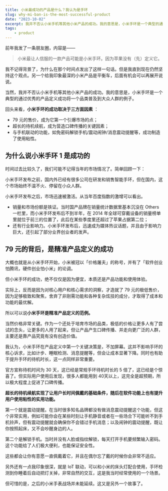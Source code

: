 ```yaml
---
title: 小米最成功的产品是什么？我认为是手环
slug: why-mi-ban-is-the-most-successful-product
date: "2023-10-02"
excerpt: 我并不否认小米手机等其他小米产品的成功。我的意思是，小米手环是一个典型的通过优秀的产品定义成功将一个品类普及到大众人群的例子。
tags:
    - product
---
```



前年我发了一条朋友圈，内容是——

> 小米最让人信服的一款产品可能是小米手环。因为苹果没有（先）定义它。

我不记得背景了，为什么在那个时间点发出了这样一句话。但是我直到现在仍然坚持这个观点。另一个给我印象最深的小米产品是平衡车，后面有机会可以再展开说说。

当然，我并不否认小米手机等其他小米产品的成功。我的意思是，小米手环是一个典型的通过优秀的产品定义成功将一个品类普及到大众人群的例子。

回头来看，**小米手环的成功取决于三方面因素** ：

- 79 元的售价，成为它第一个引爆市场的点；
- 超长的待机续航，成为营造口碑传播的关键因素；
- 与手机联动的功能，如免密码解锁手机/震动闹钟/消息震动提醒等，成功制造了使用粘性。

## 为什么说小米手环 1 是成功的

时间过去比较久了，我们可能不记得当年的市场情况了。简单回顾一下：

小米手环发布之前，国内外已经有很多公司在研发和销售智能手环，但在国内，这个市场始终不温不火、停留在小众人群。

小米手环发布之后，市场迅速被激活。从当年百度指数的激增可以看出。

- 销量和市场份额是铁证。当时国产品牌在销量统计数据里基本沉没在 Others 一栏里，而小米手环发布后不到半年，在 2014 年全球可穿戴设备的销量榜单里就位于前三的位置了，此后在某些季度里还超过了苹果占据第二位；
- 还有行业影响力。小米手环发布后，迅速成为媒体热议话题，并且由于影响力巨大，还引起了部分业界创业者的发声。

## 79 元的背后，是精准产品定义的成功

大概也就是从小米手环开始，小米被冠以「价格屠夫」的称号，并有了「软件创业怕腾讯，硬件创业怕小米」的论调。

但小米手环的成功，绝不仅仅是因为便宜，本质还是产品功能和使用体验。

实际上，反而是因为对核心用户和核心需求的洞察，才造就了 79 元的极低售价，因为足够极致和聚焦，舍弃了非刚需功能和各种复杂炫技的成分，才取得了成本和功能的最优解。

所以可以说**小米手环是精准产品定义的范例。**

当然价格非常关键。作为一个还处于培育市场的品类，极低的价格让更多人有了尝试的念头，让更多的人用了起来，但让产品产生口碑传播、并走向更广泛的人群，主要还是靠产品究竟有没有创造价值。

我认为，小米手环在产品定义中第一个关键决策是，不加屏幕。这并不影响手环的核心诉求，比如计步、睡眠检测、消息提醒等，但会让成本显著下降。同时也有助于提升手环的待机时长，这一点同样非常重要。

官方宣称待机时间为 30 天，这已经是常规手环待机时长的 5 倍了，这已经是个惊喜了。但实际用户使用后发现，很多人都能用到 40天以上，这完全是超预期，所以极大程度上促进了口碑传播。

**超长的待机续航实现了让用户长时间佩戴的基础条件，随后在软件功能上也有提升用户使用粘性的实用功能。**

第一个就是震动提醒。在当时很多知名品牌都没有做消息震动提醒这个功能，但这个非常实用，例如可能你会在某些时刻让手机静音或者在一些场合下可能听不到手机铃声，但有震动提醒就会确保你不会错过手机消息；以及闹钟的震动提醒，既让你按照起床，又不会吵醒身边的人。

第二个是解锁手机。当时并没有人脸或指纹解锁，每天打开手机要频繁输入密码。这个功能给了人们极大便利，也能保证安全性。

这些都会让你有意愿一直佩戴着它，并且在偶尔忘了戴的时候你会非常不适应。

另外还有一点我印象很深，就是 IoT 联动，可以和小米的床头灯配合使用，手环检测到你睡着后自动把灯关掉，非常自然的交互，这是我当时经常使用的一个场景。

但可惜的是，之后的小米手表战场并未能延续。这又是另外一个故事了。